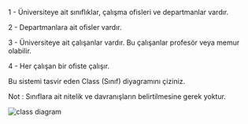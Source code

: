 
1 - Üniversiteye ait sınıflıklar, çalışma ofisleri ve departmanlar vardır.

2 - Departmanlara ait ofisler vardır.

3 - Üniversiteye ait çalışanlar vardır. Bu çalışanlar profesör veya memur olabilir.

4 - Her çalışan bir ofiste çalışır.

Bu sistemi tasvir eden Class (Sınıf) diyagramını çiziniz.

Not : Sınıflara ait nitelik ve davranışların belirtilmesine gerek yoktur.


![class diagram](https://viewer.diagrams.net/?tags=%7B%7D&highlight=0000ff&edit=_blank&layers=1&nav=1&title=Untitled%20Diagram.drawio#R7VxZd9o4GP01fplzmINXwmMgS5vJ9KRNmnTmTcEC1AiLsUWB%2FPqRbMmLZGJD2FL8kmN9lmVb9%2Bp%2Bi0wMuz9ZXIdgOv6b%2BBAbVttfGPaFYVldx2N%2FuWGZGDze4oZRiPzEZGaGe%2FQKhbEtrDPkw6jQkRKCKZoWjQMSBHBACzYQhmRe7DYkuHjXKRhBzXA%2FAFi3PiGfjhPrmdXJ7J8gGo3lnU2vm5yZANlZvEk0Bj6Z50z2pWH3Q0JocjRZ9CHmcyfn5enz8gnfvnjXN1%2Bj%2F8D33l8PXx5byWBX61ySvkIIA7rx0Ndfyb%2Fzy6eb707wJXpYfCZ37WHLdJKxfwE8ExMmXpYu5QxCn02oaJKQjsmIBABfZtZeSGaBD%2Fl92qyV9bklZMqMJjP%2BhJQuBTvAjBJmGtMJFmcjCkJ6ztFmhoAEUNquEMZiWBj4Sg9myZ1Pnps%2FrAJ8xayJfhGZhQNx6evL8OrTo%2FPzx%2FTu6uu8fX3%2BfNMSs9tmTzWC9I0p9VJqsCUFyQTScMmuCyEGFP0qPhwQ5B6l%2FTIA2YHAsBzPtx4yD2ffNrr9L0bfMXrtx8tv98nRw6WGczRHEwzimR2SgErI2cv0AEajgB0P2FTCkBl%2BwZAitsjOxQnKge4Nxgj7t2BJZnyCGICDF9nqjUmIXtmwoIC5YITlFXrc8ysFrCGMWJ87iaKZmm5BREWfAcEYTCP0HD8w7zJhKKGgRyglEzlQgaTpYo4bNCQvqTyYKZnqcofPBlzkkNXhF2etrkBIqKnZEe15pk2mJ2zjnC5JWxljxN2%2BMfkEwYjNQXY7W7mdU%2FN2lle8HcAM9wBQ2OOzGGk8Td90c%2BrWUCKMYnYWhENFTlIVwyEtIeoE%2BX6sWdEUDFAweogVqmVmltv4wgs7s3wT82LHLKKAgoRonDoYPEN8RyJEEeHjh0nf3pSggMaT5%2FYM9yK2hLRPAvbEAMWkgozAc8hJXEK3N1d3Nd2WRRir4D7bkRx5GqYTOJmFdaWn3UjPFqXHLWqB45VogVlCDncj6TEV6bHPjld6uo30VEmPV5tub0hPGbt2JT2mrYE6DcmQpSIsIOp5jQYdQoOc9l41yHZqaFDnODTIdBsRqhKhdE1%2FHBXSIyAN1Vxi%2B4wJX%2Fk8sxXSYLa1RLdi7RYXej55h%2FiZzPN5e2xgJyRJVmTicIHoDz7en65o%2FSNHZ8cXi3xjaeSz8U2S79KkuiT5fitCVqoAOj3KgpDaGboY7o5TPCc2HUVsbEWzkpcUV%2BULNepAZnEgq6M8SzIL2kAbKFF5TUj3nDpnd18TYsQJlzna8WbKO97IiBe3JPM%2BQi3J7Oh8LsXCLqfvfopJ8ilzRPAhmwM6AQEGTQR1iAjK9fZaQHLdj1NAsmro1slHUJ3ahDuSEpK1XgQlBX%2BtGKmg%2FetGTFt2DXUjHYlkZagjUOZetJB6mduJes4Ugeham0U9rlMx0IqoRxuopSZ9yjhkOIzgewOncqrq%2FlKjaux6cqu%2FQmyehQNKVKLHvNoo5m6fYBJmdI%2FdrUgYrPpqINeW2HsVj2WkO5713VLrnWySpNwbVGebQyUF%2BqNitZ2F3%2BoU5WQHyJVGxBKo32DHOpfhWGulOKXKX98HVfuW96Yd5ZRxVpXjKnwFm0SwzHUTkVHt%2B8iq4yqPUdGfHSRPsF0eH0eWvWUed9bicVZYsvKVJbNGZWkrufm7Sk3v%2Fc5jI2rbVvkS2i1VnUMwcyNyHFnxZzXBti6utlchrjuuGpZ%2FeXTeYTkS%2F%2BDINPqu0b1aq3B0wl8eadFcXf7V%2FvIoVZKT%2BvKovOBd7Yl%2F87pRBd3WkbH9l43KMa2xnfrRwqt0V2QPOUKlF7P1MGmP3s5Rvy4y63m7tVMJpf4tvyjYabylZwZkiCIMG8d5CMep7rg0jjMlavPJ7iaOc0Vx5Ugcp%2B43fRhGGL00%2BnMY%2FVH3RU7yFwOrf2nTyM%2Ba8uMetfxYuv6YGqrsnWkR1Uq1SVFUd3X0aedRfCQ2aFLCqJs4LDxXTDtb%2F2oIauor0i5BSP38bHsQ6evuxCFybffIINK3N08cIk%2BByJJCczCI9B%2Bd%2FNFAVICoe2CI5MDNKsp8UREis3NoiPTa7YmvItUXHR4iq1lFylaMd2wQ6RXHE19FZndvELFm9j9EktQ4%2B0cs9uX%2F)



